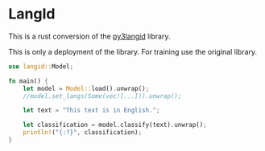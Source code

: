 # LangId
This is a rust conversion of the [py3langid](https://github.com/adbar/py3langid) library.

This is only a deployment of the library. For training use the original library.

```rs
use langid::Model;

fn main() {
    let model = Model::load().unwrap();
    //model.set_langs(Some(vec![...])).unwrap();

    let text = "This text is in English.";

    let classification = model.classify(text).unwrap();
    println!("{:?}", classification);
}
```
